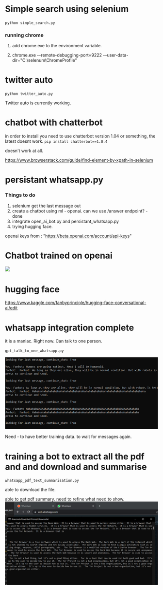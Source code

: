 # Simple search using selenium

`python simple_search.py`

### running chrome
1. add chrome.exe to the environment variable.

2. chrome.exe --remote-debugging-port=9222 --user-data-dir="C:\selenum\ChromeProfile"


# twitter auto

`python twitter_auto.py`

Twitter auto is currently working.

# chatbot with chatterbot

in order to install you need to use chatterbot version 1.04 or something, the latest doesnt work.
`pip install chatterbot==1.0.4`

doesn't work at all.


https://www.browserstack.com/guide/find-element-by-xpath-in-selenium

# persistant whatsapp.py

### Things to do
1. selenium get the last message out
2. create a chatbot using ml - openai. can we use /answer endpoint? - done
3. integrate open_ai_bot.py and persistant_whatsapp.py
4. trying hugging face. 


openai keys from : "https://beta.openai.com/account/api-keys"

# Chatbot trained on openai

![](gpt3_chatbot.gif)

# hugging face

https://www.kaggle.com/fanbyprinciple/hugging-face-conversational-ai/edit


# whatsapp integration complete

it is a maniac. Right now.
Can talk to one person.

`gpt_talk_to_one_whatsapp.py`

![](maniac.png)

Need -  to have better training data.
        to wait for messages again.

# training a bot to extract  all the pdf and and download and summarise

`whatsapp_pdf_text_summarisation.py`

able to download the file.

able to get pdf summary. need to refine what need to show.
![](pdfsummary.png)